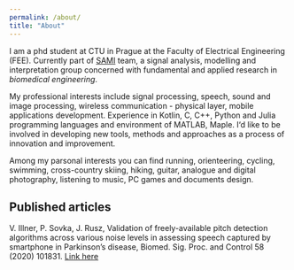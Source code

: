 ```yaml
---
permalink: /about/
title: "About"
---
```


I am a phd student at CTU in Prague at the Faculty of Electrical Engineering
(FEE). Currently part of [SAMI](http://sami.fel.cvut.cz/) team, a signal analysis, modelling and interpretation group concerned with fundamental and applied research in _biomedical engineering_.

My professional interests include signal processing, speech, sound and image processing, wireless communication -
physical layer, mobile applications development. Experience in Kotlin, C, C++, Python and Julia programming languages and environment
of MATLAB, Maple.
I‘d like to be involved in developing new tools, methods and approaches as a process
of innovation and improvement.

Among my parsonal interests you can find running, orienteering, cycling, swimming, cross-country skiing, hiking, guitar, analogue
and digital photography, listening to music, PC games and documents design.

## Published articles

V. Illner, P. Sovka, J. Rusz, Validation of freely-available pitch detection algorithms across
various noise levels in assessing speech captured by smartphone in Parkinson’s disease,
Biomed. Sig. Proc. and Control 58 (2020) 101831. [Link here](https://www.sciencedirect.com/science/article/abs/pii/S1746809419304124)